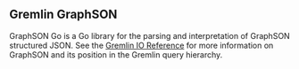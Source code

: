 ## Gremlin GraphSON 

GraphSON Go is a Go library for the parsing and interpretation of GraphSON structured JSON. See the [Gremlin IO Reference](http://tinkerpop.apache.org/docs/3.4.2/dev/io/#graphson) for more information on GraphSON and its position in the Gremlin query hierarchy. 

